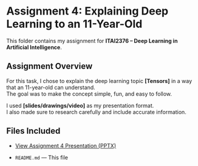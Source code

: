 # Assignment 4: Explaining Deep Learning to an 11-Year-Old

This folder contains my assignment for **ITAI2376 – Deep Learning in Artificial Intelligence**.

## Assignment Overview

For this task, I chose to explain the deep learning topic **[Tensors]** in a way that an 11-year-old can understand.  
The goal was to make the concept simple, fun, and easy to follow.

I used **[slides/drawings/video]** as my presentation format.  
I also made sure to research carefully and include accurate information.

## Files Included

- [View Assignment 4 Presentation (PPTX)](./A04_Alicia%20Gonzalez%20Cruz_ITAI2376.pptx)

- `README.md` — This file
